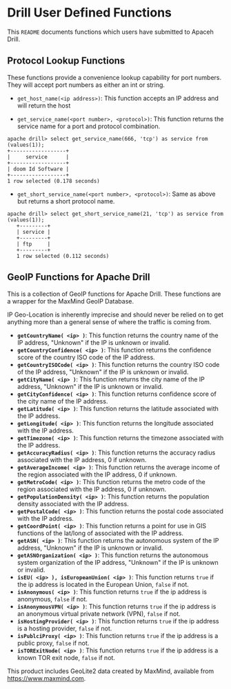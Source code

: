 # Drill User Defined Functions

This `README` documents functions which users have submitted to Apaceh Drill.  

## Protocol Lookup Functions
These functions provide a convenience lookup capability for port numbers. They will accept port numbers as either an int or string.

* `get_host_name(<ip address>)`: This function accepts an IP address and will return the host

* `get_service_name(<port number>, <protocol>)`:  This function returns the service name for a port and protocol combination.  
```
apache drill> select get_service_name(666, 'tcp') as service from (values(1));
+------------------+
|     service      |
+------------------+
| doom Id Software |
+------------------+
1 row selected (0.178 seconds)
```

* `get_short_service_name(<port number>, <protocol>)`: Same as above but returns a short protocol name. 

```
apache drill> select get_short_service_name(21, 'tcp') as service from (values(1));
   +---------+
   | service |
   +---------+
   | ftp     |
   +---------+
   1 row selected (0.112 seconds)
   ```
   
 ## GeoIP Functions for Apache Drill
 This is a collection of GeoIP functions for Apache Drill. These functions are a wrapper for the MaxMind GeoIP Database.
 
 IP Geo-Location is inherently imprecise and should never be relied on to get anything more than a general sense of where the traffic is coming from. 
 
 * **`getCountryName( <ip> )`**:  This function returns the country name of the IP address, "Unknown" if the IP is unknown or invalid.
 * **`getCountryConfidence( <ip> )`**:  This function returns the confidence score of the country ISO code of the IP address.
 * **`getCountryISOCode( <ip> )`**:  This function returns the country ISO code of the IP address, "Unknown" if the IP is unknown or invalid.
 * **`getCityName( <ip> )`**:  This function returns the city name of the IP address, "Unknown" if the IP is unknown or invalid.
 * **`getCityConfidence( <ip> )`**:  This function returns confidence score of the city name of the IP address.
 * **`getLatitude( <ip> )`**:  This function returns the latitude associated with the IP address.
 * **`getLongitude( <ip> )`**:  This function returns the longitude associated with the IP address.
 * **`getTimezone( <ip> )`**:  This function returns the timezone associated with the IP address.
 * **`getAccuracyRadius( <ip> )`**:  This function returns the accuracy radius associated with the IP address, 0 if unknown.
 * **`getAverageIncome( <ip> )`**:  This function returns the average income of the region associated with the IP address, 0 if unknown.
 * **`getMetroCode( <ip> )`**:  This function returns the metro code of the region associated with the IP address, 0 if unknown.
 * **`getPopulationDensity( <ip> )`**:  This function returns the population density associated with the IP address.
 * **`getPostalCode( <ip> )`**:  This function returns the postal code associated with the IP address.
 * **`getCoordPoint( <ip> )`**:  This function returns a point for use in GIS functions of the lat/long of associated with the IP address.
 * **`getASN( <ip> )`**:  This function returns the autonomous system of the IP address, "Unknown" if the IP is unknown or invalid.
 * **`getASNOrganization( <ip> )`**:  This function returns the autonomous system organization of the IP address, "Unknown" if the IP is unknown or invalid.
 * **`isEU( <ip> ), isEuropeanUnion( <ip> )`**:  This function returns `true` if the ip address is located in the European Union, `false` if not.
 * **`isAnonymous( <ip> )`**:  This function returns `true` if the ip address is anonymous, `false` if not.
 * **`isAnonymousVPN( <ip> )`**:  This function returns `true` if the ip address is an anonymous virtual private network (VPN), `false` if not.
 * **`isHostingProvider( <ip> )`**:  This function returns `true` if the ip address is a hosting provider, `false` if not.
 * **`isPublciProxy( <ip> )`**:  This function returns `true` if the ip address is a public proxy, `false` if not.
 * **`isTORExitNode( <ip> )`**:  This function returns `true` if the ip address is a known TOR exit node, `false` if not.
 
 This product includes GeoLite2 data created by MaxMind, available from <a href="https://www.maxmind.com">https://www.maxmind.com</a>.
